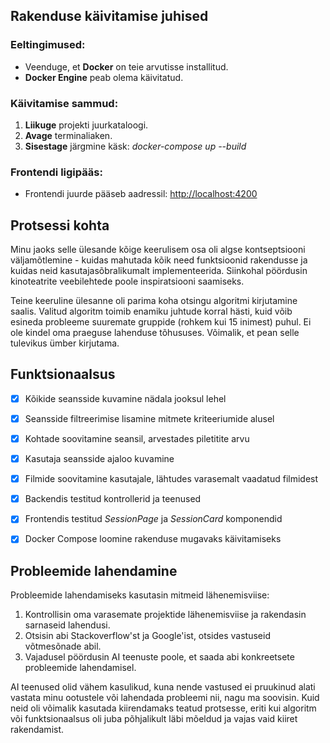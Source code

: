 ## Rakenduse käivitamise juhised

### Eeltingimused:

- Veenduge, et **Docker** on teie arvutisse installitud.
- **Docker Engine** peab olema käivitatud.

### Käivitamise sammud:

1. **Liikuge** projekti juurkataloogi.
2. **Avage** terminaliaken.
3. **Sisestage** järgmine käsk: *docker-compose up --build*

### Frontendi ligipääs:

- Frontendi juurde pääseb aadressil: [http://localhost:4200](http://localhost:4200)


## Protsessi kohta

Minu jaoks selle ülesande kõige keerulisem osa oli algse kontseptsiooni väljamõtlemine - kuidas mahutada kõik need funktsioonid rakendusse ja kuidas neid kasutajasõbralikumalt implementeerida. Siinkohal pöördusin kinoteatrite veebilehtede poole inspiratsiooni saamiseks.

Teine keeruline ülesanne oli parima koha otsingu algoritmi kirjutamine saalis. Valitud algoritm toimib enamiku juhtude korral hästi, kuid võib esineda probleeme suuremate gruppide (rohkem kui 15 inimest) puhul. Ei ole kindel oma praeguse lahenduse tõhususes. Võimalik, et pean selle tulevikus ümber kirjutama.
## Funktsionaalsus

- [x] Kõikide seansside kuvamine nädala jooksul lehel
- [x] Seansside filtreerimise lisamine mitmete kriteeriumide alusel
- [x] Kohtade soovitamine seansil, arvestades piletitite arvu
- [x] Kasutaja seansside ajaloo kuvamine
- [x] Filmide soovitamine kasutajale, lähtudes varasemalt vaadatud filmidest
- [x] Backendis testitud kontrollerid ja teenused
- [x] Frontendis testitud *SessionPage* ja *SessionCard* komponendid
- [x] Docker Compose loomine rakenduse mugavaks käivitamiseks


## Probleemide lahendamine

Probleemide lahendamiseks kasutasin mitmeid lähenemisviise:

1. Kontrollisin oma varasemate projektide lähenemisviise ja rakendasin sarnaseid lahendusi.
2. Otsisin abi Stackoverflow'st ja Google'ist, otsides vastuseid võtmesõnade abil.
3. Vajadusel pöördusin AI teenuste poole, et saada abi konkreetsete probleemide lahendamisel.

AI teenused olid vähem kasulikud, kuna nende vastused ei pruukinud alati vastata minu ootustele või lahendada probleemi nii, nagu ma soovisin. Kuid neid oli võimalik kasutada kiirendamaks teatud protsesse, eriti kui algoritm või funktsionaalsus oli juba põhjalikult läbi mõeldud ja vajas vaid kiiret rakendamist.

